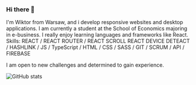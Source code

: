 ### Hi there 👋


I'm Wiktor from Warsaw, and i develop responsive websites and desktop applications. I am currently a student at the School of Economics majoring in e-business. I really enjoy learning languages and frameworks like React.
Skills:  REACT / REACT ROUTER / REACT SCROLL REACT DEVICE DETEACT / HASHLINK / JS / TypeScript / HTML / CSS / SASS / GIT / SCRUM / API / FIREBASE


I am open to new challenges and determined to gain experience. 



![GitHub stats](https://github-readme-stats.vercel.app/api?username=wiktornobis&show_icons=true)  

